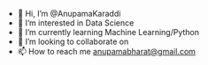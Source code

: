 - 👋 Hi, I’m @AnupamaKaraddi
- 👀 I’m interested in Data Science
- 🌱 I’m currently learning Machine Learning/Python
- 💞️ I’m looking to collaborate on 
- 📫 How to reach me anupamabharat@gmail.com

<!---
AnupamaKaraddi/AnupamaKaraddi is a ✨ special ✨ repository because its `README.md` (this file) appears on your GitHub profile.
You can click the Preview link to take a look at your changes.
--->

